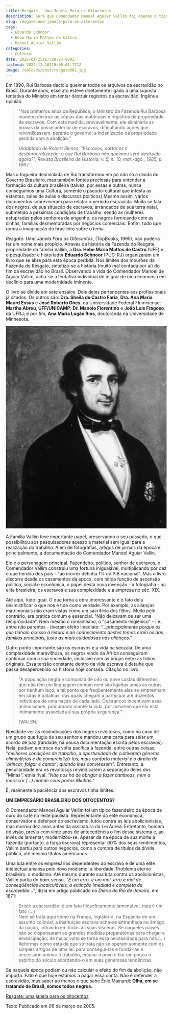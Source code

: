 ```yaml
---
title: Resgate - Uma Janela Para os Oitocentos
description: Será que Comendador Manoel Aguiar Vallim foi apenas o típico fazendeiro da época de ouro do café?
slug: resgate-uma-janela-para-os-oitocentos
tags:
  - Eduardo Schnoor
  - Hebe Maria Mattos de Castro
  - Manoel Aguiar Vallim
categories:
  - Cultura
date: 2022-01-25T17:20:24.000Z
lastmod: 2022-12-16T18:00:01.771Z
image: /uploads/post/resgate001.jpg
---
```


Em 1890, Rui Barbosa decidiu queimar todos os arquivos da escravidão no Brasil. Durante anos, esse ato esteve diretamente ligado a uma suposta tentativa do Ministro em tentar destruir registros da escravidão. Ingênua opinião.

> "Nos primeiros anos da República, o Ministro da Fazenda Rui Barbosa mandou destruir as cópias das matrículas e registros de propriedade de escravos. Com esta medida, provavelmente, ele eliminaria as provas da posse anterior de escravos, dificultando ações que reivindicassem, perante o governo, a indenização da propriedade perdida com a abolição." 
> 
> <cite>(Adaptado de Robert Slenes, "Escravos, cartórios e desburocratização: o que Rui Barbosa não queimou será destruído agora?", Revista Brasileira de História, v. 5, n. 10, mar.-ago., 1985, p. 169.) </cite>

Mas a fogueira desmiolada de Rui transformou em pó não só a dívida do Governo Brasileiro, mas também fontes preciosas para entender a formação da cultura brasileira (talvez, por essas e outras, nunca conseguimos uma Cultura, somente o pseudo-cultural que infesta as estantes, salas de aulas e discursos políticos).Mesmo assim, vários documentos sobreviveram para relatar o período escravista. Muito se fala dos negros, de sua situação de escravos, arrancados de sua terra natal, submetido a péssimas condições de trabalho, sendo as mulheres estupradas pelos senhores de engenho, os negros fornicando com as sinhás, famílias desmembradas por negócios comerciais. Enfim, tudo que ronda a imaginação do brasileiro sobre o tema.

*Resgate: Uma Janela Para os Oitocentos*, (TopBooks, 1995), não poderia ter um nome mais propício. Através da história da Fazenda do Resgate, propriedade da família Vallim, a **Dra. Hebe Maria Mattos de Castro** (UFF) e o pesquisador e historiador **Eduardo Schnoor** (PUC-RJ) organizaram um livro que se abre para esta época perdida. Nos limites dos mourões da Fazenda do Resgate, sintetiza-se a história (muito mal contada por aí) do fim da escravidão no Brasil. Observando a vida do Comendador Manoel de Aguiar Vallim, acha-se a tentativa individual de migrar de uma economia em declínio para uma modernidade iminente.

O livro se divide em sete ensaios. Dois deles pertencentes aos profissionais já citados. Os outros são: **Dra. Sheila de Castro Faria**, **Dra. Ana Maria Maurd Essus** e **José Roberto Góes**, da Universidade Federal Fluminense; **Martha Abreu, UFF/UNICAMP**; **Dr. Manolo Florentino** e **João Luís Fragoso**, da UFRJ; e por fim, **Ana Maria Lugão Rios**, doutoranda na Universidade de Minnesota.

![Manoel de Aguiar Vallim com a comenda da Ordem da Rosa no ano do seu casamento. Quadro a oléo de Barandier, 1844. Coleção particular - Família Almeida/Vallim](resgate013.webp "Manoel de Aguiar Vallim")


A Família Vallim teve importante papel, preservando o seu passado, o que possibilitou aos pesquisadores acesso a material sem igual para a realização do trabalho. Além de fotografias, artigos de jornais da época e, principalmente, a documentação do Comendador Manoel Aguiar Vallin.

Ele é o personagem principal. Fazendeiro, político, senhor de escravos, o Comendador Vallim construiu uma fortuna inigualável, multiplicando por dez o que herdou dos pais - "ao morrer detinha 1% do PIB nacional". Mas o livro discorre desde os casamentos da época, com nítida função de ascensão política, social e econômica, o papel desta nova invenção - a fotografia - na elite brasileira, os escravos e sua complexidade e a empresa no séc. XIX.

Até aqui, tudo igual. O que torna a obra interessante é o fato dela desmistificar o que nos é tido como verdade. Por exemplo, as alianças matrimoniais não eram vistas como um sacrifício dos filhos. Muito pelo contrário, era prática comum e essencial. "Não deixavam de ser uma reciprocidade". Nem mesmo o romantismo, o "casamento-higiênico" - i.e., entre não parentes - tiveram efeito imediato: *"...principalmente porque os que tinham acesso à leitura e ao conhecimento destes temas eram os das famílias principais, justo as mais cuidadosas nas alianças."*

Outro ponto importante são os escravos e a vida na senzala. De uma complexidade maravilhosa, os negros vindo da África conseguiram continuar com a sua sociedade, inclusive com as brigas entre as tribos originais. Essa tensão constante dentro da vida escrava é detalhe que passa desapercebido na história hoje contada. Citação no livro:

> "A população negra é composta de oito ou nove castas diferentes, que não têm um linguagem comum nem são ligadas umas às outras por nenhum laço, a tal ponto que freqüentemente elas se emprenham em lutas e batalhas, das quais chegam a participar até duzentos indivíduos de uma nação de cada lado. Os brancos incentivam essa animosidade, procurando mantê-la vida, por acharem que ela está intimamente associada à sua própria segurança." 
> 
> <cite>(WALSH)</cite>

Novidade ver as reivindicações dos negros revoltosos, como no caso de um grupo que fugiu de seu senhor e mandou uma carta para selar um acordo de paz (raridade, há pouca documentação escrita pelos escravos). Nela, pediam em troca da volta pacífica à fazenda, entre outras coisas, *"melhores condições de trabalho, a oportunidade de cultivarem gêneros alimentícios e de comercializá-los, mais conforto material e o direito de 'brincar, folgar e cantar', quando lhes conviessem"*. Entretanto, a peculiaridade era os revoltosos reivindicarem a separação deles dos "Minas", etnia rival. *"Não nos há de obrigar a fazer camboas, nem a mariscar (...) mande seus pretos Minhas."*

É, realmente a paciência dos escravos tinha limites.

**UM EMPRESÁRIO BRASILEIRO DOS OITOCENTOS?**

O Comendador Manoel Aguiar Vallim foi um típico fazendeiro da época de ouro do café no leste paulista. Representante da elite econômica, conservador e defensor do escravismo, lutou contra as leis abolicionistas, mas morreu dez anos antes da assinatura da Lei Áurea. Entretanto, homem de visão, previu com vinte anos de antecedência o fim desse sistema e, ao invés de lamentar, modernizou-se. Apesar de na época de sua morte a fazenda (portanto, a força escrava) representar 60% dos seus rendimentos, Vallim partiu para outros negócios, como a compra de títulos da dívida pública, até mesmo títulos americanos.

Uma luta entre os empresários dependentes do escravo e de uma elite intelectual ansiosa pelo novo modismo: a liberdade. Problema eterno brasileiro: o modismo. Até mesmo durante sua luta contra os abolicionistas, Vallim partia do bom-senso. *"É um erro, é um mal, erro e mal de conseqüências incalculáveis, a extinção imediata e completa da escravidão..."*, dizia em artigo publicado no *Diário do Rio de Janeiro*, em 1871:

> Existe a escravidão: é um fato filosoficamente lamentável, mas é um fato (...)<br>
> Nem se trata aqui como na França, Inglaterra, na Espanha de um assunto colonial; a instituição escrava acha-se entranhada no âmago da nação, influindo em todas as suas vísceras. Se naqueles países não se dispensaram as grandes medidas preparatórias para chegar a emancipação, de maior vulto se torna essa necessidade para nós.(...)<br>
> Reformas como esta de que se trata não se operam somente com os simples artigos de uma lei: para consegui-las e fundá-las é necessário animar o trabalho, educar o povo e fiar um pouco o espírito do século acordando-o em suas generosas tendências.

Se naquela época podiam ou não calcular o efeito do fim da abolição, não importa. Fato é que hoje estamos a pagar essa conta. Não é defender a escravidão, mas saber ao menos o que sabe Ênio Mainardi: **Olha, em se tratando de Brasil, somos todos negros.**

[Resgate: uma janela para os oitocentos](http://www.labhoi.uff.br/node/457)

Texto Publicado em 06 de março de 2005.
